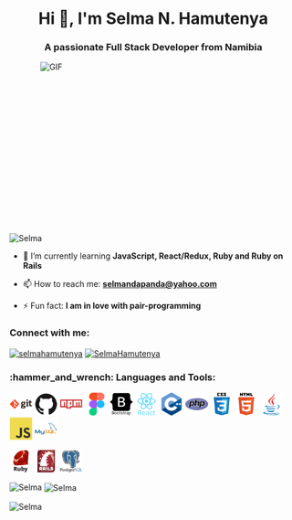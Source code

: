 <h1 align="center">Hi 👋, I'm Selma N. Hamutenya</h1>
<h3 align="center">A passionate Full Stack Developer from Namibia</h3>
<img align="right" alt="GIF" src="https://res.cloudinary.com/practicaldev/image/fetch/s--O0u1bNHs--/c_limit%2Cf_auto%2Cfl_progressive%2Cq_66%2Cw_880/https://miro.medium.com/max/1400/0%2APXf5ge7QCN9Ga_CL.gif" raw="true" width="450" height="300" />
<p align="left"> <img src="https://komarev.com/ghpvc/?username=SelmaNdapanda&label=Profile%20views&color=0e75b6&style=flat" alt="Selma" /> </p>

- 🌱 I’m currently learning **JavaScript, React/Redux, Ruby and Ruby on Rails**

- 📫 How to reach me: **selmandapanda@yahoo.com**

- ⚡ Fun fact: **I am in love with pair-programming**

<h3 align="left">Connect with me:</h3>
<p align="left">
<a href="https://twitter.com/sellohBlaq" target="blank"><img align="center" src="https://raw.githubusercontent.com/rahuldkjain/github-profile-readme-generator/master/src/images/icons/Social/twitter.svg" alt="selmahamutenya" height="30" width="40" /></a>
<a href="https://www.linkedin.com/in/selma-hamutenya/" target="blank"><img align="center" src="https://raw.githubusercontent.com/rahuldkjain/github-profile-readme-generator/master/src/images/icons/Social/linked-in-alt.svg" alt="SelmaHamutenya" height="20" width="30" /></a>
</p>

<h3 align="left">:hammer_and_wrench: Languages and Tools:</h3>
<p align="left">
<img src="https://github.com/devicons/devicon/blob/master/icons/git/git-original-wordmark.svg" title="Git" **alt="Git" width="40" height="40"/>
<img src="https://github.com/devicons/devicon/blob/master/icons/github/github-original.svg" title="Github" **alt="Git" width="40" height="40"/>
<img src="https://github.com/devicons/devicon/blob/master/icons/npm/npm-original-wordmark.svg" title="npm" **alt="npm" width="40" height="40"/
<img src="https://github.com/devicons/devicon/blob/master/icons/eslint/eslint-original.svg" title="ESLINT" **alt="linter" width="40" height="40"/>
<img src="https://github.com/devicons/devicon/blob/master/icons/figma/figma-original.svg" title="figma" **alt="figma" width="40" height="40"/>
<img src="https://raw.githubusercontent.com/devicons/devicon/master/icons/bootstrap/bootstrap-plain-wordmark.svg" alt="bootstrap" width="40" height="40"/> 
<img src="https://github.com/devicons/devicon/blob/master/icons/react/react-original-wordmark.svg" title="React" alt="React" width="40" height="40"/>
<img src="https://raw.githubusercontent.com/devicons/devicon/master/icons/cplusplus/cplusplus-original.svg" alt="cplusplus" width="40" height="40"/>
<img src="https://raw.githubusercontent.com/devicons/devicon/master/icons/php/php-original.svg" alt="php" width="40" height="40"/>
<img src="https://raw.githubusercontent.com/devicons/devicon/master/icons/css3/css3-original-wordmark.svg" alt="css3" width="40" height="40"/>
<img src="https://raw.githubusercontent.com/devicons/devicon/master/icons/html5/html5-original-wordmark.svg" alt="html5" width="40" height="40"/>
<img src="https://raw.githubusercontent.com/devicons/devicon/master/icons/java/java-original.svg" alt="java" width="40" height="40"/>
<img src="https://raw.githubusercontent.com/devicons/devicon/master/icons/javascript/javascript-original.svg" alt="javascript" width="40" height="40"/>
<img src="https://raw.githubusercontent.com/devicons/devicon/master/icons/mysql/mysql-original-wordmark.svg" alt="mysql" width="40" height="40"/></p>
<img src="https://raw.githubusercontent.com/devicons/devicon/master/icons/ruby/ruby-original-wordmark.svg" alt="ruby" width="40" height="40"/>
<img src="https://raw.githubusercontent.com/devicons/devicon/master/icons/rails/rails-original-wordmark.svg" alt="ruby" width="40" height="40"/>
<img src="https://raw.githubusercontent.com/devicons/devicon/master/icons/postgresql/postgresql-original-wordmark.svg" alt="ruby" width="40" height="40"/>

<p><img align="left" src="https://github-readme-stats.vercel.app/api/top-langs?username=SelmaNdapanda&show_icons=true&locale=en&layout=compact" alt="Selma" /></p>

<p>&nbsp;<img align="center" src="https://github-readme-stats.vercel.app/api?username=SelmaNdapanda&show_icons=true&locale=en" alt="Selma" /></p>

<p><img align="center" src="https://github-readme-streak-stats.herokuapp.com/?user=SelmaNdapanda&" alt="Selma" /></p>
